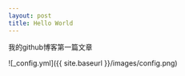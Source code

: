 ```yaml
---
layout: post
title: Hello World
---
```


我的github博客第一篇文章

![_config.yml]({{ site.baseurl }}/images/config.png)